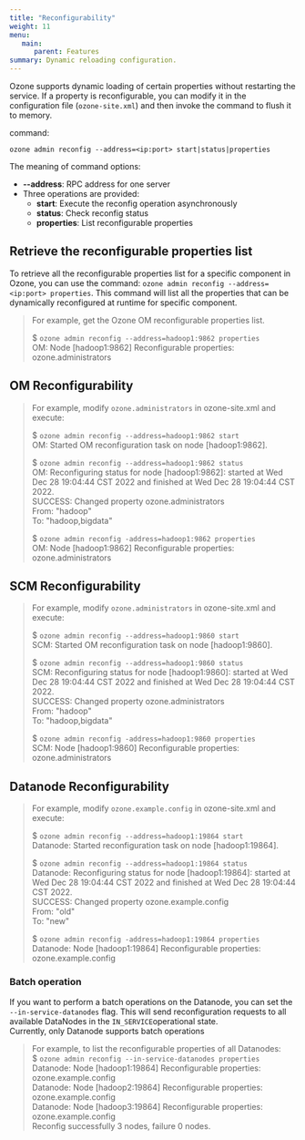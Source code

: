 ```yaml
---
title: "Reconfigurability"
weight: 11
menu:
   main:
      parent: Features
summary: Dynamic reloading configuration.
---
```

<!---
  Licensed to the Apache Software Foundation (ASF) under one or more
  contributor license agreements.  See the NOTICE file distributed with
  this work for additional information regarding copyright ownership.
  The ASF licenses this file to You under the Apache License, Version 2.0
  (the "License"); you may not use this file except in compliance with
  the License.  You may obtain a copy of the License at

      http://www.apache.org/licenses/LICENSE-2.0

  Unless required by applicable law or agreed to in writing, software
  distributed under the License is distributed on an "AS IS" BASIS,
  WITHOUT WARRANTIES OR CONDITIONS OF ANY KIND, either express or implied.
  See the License for the specific language governing permissions and
  limitations under the License.
-->

Ozone supports dynamic loading of certain properties without restarting the service. 
If a property is reconfigurable, you can modify it in the configuration file (`ozone-site.xml`) and then invoke the command to flush it to memory.

command:
```shell
ozone admin reconfig --address=<ip:port> start|status|properties
```

The meaning of command options:
- **--address**: RPC address for one server
- Three operations are provided:
    - **start**:      Execute the reconfig operation asynchronously
    - **status**:     Check reconfig status
    - **properties**: List reconfigurable properties

## Retrieve the reconfigurable properties list
To retrieve all the reconfigurable properties list for a specific component in Ozone,
you can use the command: `ozone admin reconfig --address=<ip:port> properties`.
This command will list all the properties that can be dynamically reconfigured at runtime for specific component.<br>

> For example, get the Ozone OM reconfigurable properties list.
>
>$ `ozone admin reconfig --address=hadoop1:9862 properties`<br>
OM: Node [hadoop1:9862] Reconfigurable properties:<br>
ozone.administrators

## OM Reconfigurability
>For example, modify `ozone.administrators` in ozone-site.xml and execute:
>
> $ `ozone admin reconfig --address=hadoop1:9862 start`<br>
OM: Started OM reconfiguration task on node [hadoop1:9862].
>
>$ `ozone admin reconfig --address=hadoop1:9862 status`<br>
OM: Reconfiguring status for node [hadoop1:9862]: started at Wed Dec 28 19:04:44 CST 2022 and finished at Wed Dec 28 19:04:44 CST 2022.<br>
SUCCESS: Changed property ozone.administrators<br>
From: "hadoop"<br>
To: "hadoop,bigdata"
>
> $ `ozone admin reconfig -address=hadoop1:9862 properties`<br>
OM: Node [hadoop1:9862] Reconfigurable properties:<br>
ozone.administrators

## SCM Reconfigurability
>For example, modify `ozone.administrators` in ozone-site.xml and execute:
>
> $ `ozone admin reconfig --address=hadoop1:9860 start`<br>
SCM: Started OM reconfiguration task on node [hadoop1:9860].
>
>$ `ozone admin reconfig --address=hadoop1:9860 status`<br>
SCM: Reconfiguring status for node [hadoop1:9860]: started at Wed Dec 28 19:04:44 CST 2022 and finished at Wed Dec 28 19:04:44 CST 2022.<br>
SUCCESS: Changed property ozone.administrators<br>
From: "hadoop"<br>
To: "hadoop,bigdata"
>
> $ `ozone admin reconfig -address=hadoop1:9860 properties`<br>
SCM: Node [hadoop1:9860] Reconfigurable properties:<br>
ozone.administrators

## Datanode Reconfigurability
>For example, modify `ozone.example.config` in ozone-site.xml and execute:
>
> $ `ozone admin reconfig --address=hadoop1:19864 start`<br>
Datanode: Started reconfiguration task on node [hadoop1:19864].
>
>$ `ozone admin reconfig --address=hadoop1:19864 status`<br>
Datanode: Reconfiguring status for node [hadoop1:19864]: started at Wed Dec 28 19:04:44 CST 2022 and finished at Wed Dec 28 19:04:44 CST 2022.<br>
SUCCESS: Changed property ozone.example.config<br>
From: "old"<br>
To: "new"
>
> $ `ozone admin reconfig -address=hadoop1:19864 properties`<br>
Datanode: Node [hadoop1:19864] Reconfigurable properties:<br>
ozone.example.config

### Batch operation
If you want to perform a batch operations on the Datanode, you can set the `--in-service-datanodes` flag.
This will send reconfiguration requests to all available DataNodes in the `IN_SERVICE`operational state.<br>
Currently, only Datanode supports batch operations<br>


>For example, to list the reconfigurable properties of all Datanodes:<br>
> $ `ozone admin reconfig --in-service-datanodes properties`<br>
Datanode: Node [hadoop1:19864] Reconfigurable properties:<br>
ozone.example.config<br>
Datanode: Node [hadoop2:19864] Reconfigurable properties:<br>
ozone.example.config<br>
Datanode: Node [hadoop3:19864] Reconfigurable properties:<br>
ozone.example.config<br>
Reconfig successfully 3 nodes, failure 0 nodes.<br>
